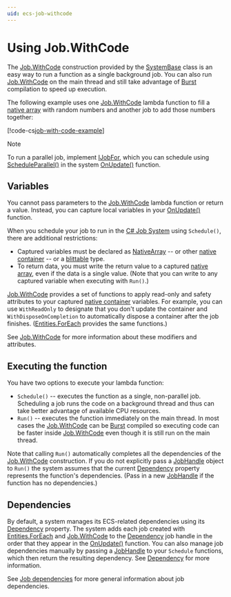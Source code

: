 ```yaml
---
uid: ecs-job-withcode
---
```


# Using Job.WithCode

The [Job.WithCode] construction provided by the [SystemBase] class is an easy way to run a function as a single background job. You can also run [Job.WithCode] on the main thread and still take advantage of [Burst] compilation to speed up execution.

The following example  uses one [Job.WithCode] lambda function to fill a [native array] with random numbers and another job to add those numbers together:

[!code-cs[job-with-code-example](../DocCodeSamples.Tests/LambdaJobExamples.cs#job-with-code-example)]

> [!NOTE]
> To run a parallel job, implement [IJobFor], which you can schedule using [ScheduleParallel()] in the system [OnUpdate()] function.

## Variables

You cannot pass parameters to the [Job.WithCode] lambda function or return a value. Instead, you can capture local variables in your [OnUpdate()] function. 

When you schedule your job to run in the [C# Job System] using `Schedule()`, there are additional restrictions:

* Captured variables must be declared as  [NativeArray] -- or other [native container] -- or a [blittable] type.  
* To return data,  you must write the return value to a captured [native array], even if the data is a single value. (Note that you can write to any captured variable when executing with `Run()`.)

[Job.WithCode] provides a set of functions to apply read-only and safety attributes to your captured [native container] variables. For example, you can use `WithReadOnly` to designate that you don't update the container and `WithDisposeOnCompletion` to automatically dispose a container after the job finishes. ([Entities.ForEach] provides the same functions.)

See [Job.WithCode] for more information about these modifiers and attributes.
 
## Executing the function

You have two options to execute your lambda function:
* `Schedule()` -- executes the function as a single, non-parallel job.
   Scheduling a job runs the code on a background thread and thus can take better advantage of available CPU resources. 
* `Run()` -- executes the function immediately on the main thread.
   In most cases the [Job.WithCode] can be [Burst] compiled so executing code can be faster inside [Job.WithCode] even though it is still run on the main thread.

Note that calling `Run()` automatically completes all the dependencies of the [Job.WithCode] construction. If you do not explicitly pass a [JobHandle] object to `Run()` the system assumes that the current [Dependency] property represents the function's dependencies. (Pass in a new [JobHandle] if the function has no dependencies.)

## Dependencies

By default, a system manages its ECS-related dependencies using its [Dependency] property. The system adds each job created with [Entities.ForEach] and [Job.WithCode] to the [Dependency] job handle in the order that they appear in the [OnUpdate()] function. You can also manage job dependencies manually by passing a [JobHandle] to your `Schedule` functions, which then return the resulting dependency. See [Dependency] for more information.
 
See [Job dependencies] for more general information about job dependencies.

 [C# Job System]: https://docs.unity3d.com/Manual/JobSystem.html
[Burst]: https://docs.unity3d.com/Packages/com.unity.burst@latest/index.html
[Dependency]: xref:Unity.Entities.SystemBase.Dependency
[race condition]: https://en.wikipedia.org/wiki/Race_condition
[Job dependencies]: xref:ecs-job-dependencies
[IJobFor]: https://docs.unity3d.com/Manual/JobSystemCreatingJobs.html
[ScheduleParallel()]: https://docs.unity3d.com/ScriptReference/Unity.Jobs.IJobForExtensions.ScheduleParallel.html
[OnUpdate()]: xref:Unity.Entities.SystemBase.OnUpdate*
[blittable]: https://docs.microsoft.com/en-us/dotnet/framework/interop/blittable-and-non-blittable-types
[sync point]: xref:sync-point
[JobHandle]: https://docs.unity3d.com/ScriptReference/Unity.Jobs.JobHandle.html
[Job.WithCode]: xref:Unity.Entities.SystemBase.Job
[Entities.ForEach]: xref:Unity.Entities.SystemBase.Entities
[SystemBase.Entities]: xref:Unity.Entities.SystemBase.Entities
[SystemBase]: xref:Unity.Entities.SystemBase
[NativeArray]: https://docs.unity3d.com/ScriptReference/Unity.Collections.NativeArray_1.html
[native array]: https://docs.unity3d.com/ScriptReference/Unity.Collections.NativeArray_1.html
[native container]: https://docs.unity3d.com/Manual/JobSystemNativeContainer.html